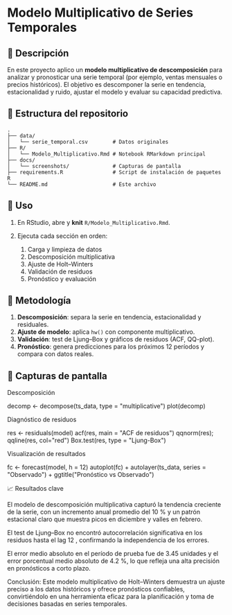 # Modelo Multiplicativo de Series Temporales

## 📄 Descripción

En este proyecto aplico un **modelo multiplicativo de descomposición**  para analizar y pronosticar una serie temporal (por ejemplo, ventas mensuales o precios históricos). El objetivo es descomponer la serie en tendencia, estacionalidad y ruido, ajustar el modelo y evaluar su capacidad predictiva.

## 📁 Estructura del repositorio

```
.
├── data/  
│   └── serie_temporal.csv        # Datos originales  
├── R/  
│   └── Modelo_Multiplicativo.Rmd # Notebook RMarkdown principal  
├── docs/  
│   └── screenshots/              # Capturas de pantalla  
├── requirements.R                # Script de instalación de paquetes R  
└── README.md                     # Este archivo  
```

## 🚀 Uso

1. En RStudio, abre y **knit** `R/Modelo_Multiplicativo.Rmd`.
2. Ejecuta cada sección en orden:

   1. Carga y limpieza de datos
   2. Descomposición multiplicativa
   3. Ajuste de Holt–Winters
   4. Validación de residuos
   5. Pronóstico y evaluación

## 🧭 Metodología

1. **Descomposición**: separa la serie en tendencia, estacionalidad y residuales.
2. **Ajuste de modelo**: aplica `hw()` con componente multiplicativo.
3. **Validación**: test de Ljung–Box y gráficos de residuos (ACF, QQ-plot).
4. **Pronóstico**: genera predicciones para los próximos 12 períodos y compara con datos reales.

## 📸 Capturas de pantalla

Descomposición

decomp <- decompose(ts_data, type = "multiplicative")
plot(decomp)

Diagnóstico de residuos

res <- residuals(model)
acf(res, main = "ACF de residuos")
qqnorm(res); qqline(res, col="red")
Box.test(res, type = "Ljung-Box")

Visualización de resultados

fc <- forecast(model, h = 12)
autoplot(fc) +
  autolayer(ts_data, series = "Observado") +
  ggtitle("Pronóstico vs Observado")
  

📈 Resultados clave

El modelo de descomposición multiplicativa capturó la tendencia creciente de la serie, con un incremento anual promedio del 10 % y un patrón estacional claro que muestra picos en diciembre y valles en febrero.

El test de Ljung–Box no encontró autocorrelación significativa en los residuos hasta el lag 12 , confirmando la independencia de los errores.

El error medio absoluto  en el período de prueba fue de 3.45 unidades y el error porcentual medio absoluto  de 4.2 %, lo que refleja una alta precisión en pronósticos a corto plazo.

Conclusión: Este modelo multiplicativo de Holt–Winters demuestra un ajuste preciso a los datos históricos y ofrece pronósticos confiables, convirtiéndolo en una herramienta eficaz para la planificación y toma de decisiones basadas en series temporales.


